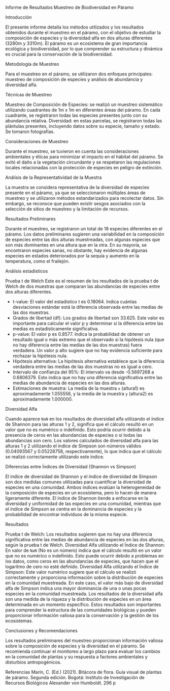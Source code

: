Informe de Resultados Muestreo de Biodiversidad en Páramo

Introducción

El presente informe detalla los métodos utilizados y los resultados obtenidos durante el muestreo en el páramo, con el objetivo de estudiar la composición de especies y la diversidad alfa en dos alturas diferentes (3280m y 3310m). El páramo es un ecosistema de gran importancia ecológica y biodiversidad, por lo que comprender su estructura y dinámica es crucial para la conservación de la biodiversidad.

Metodología de Muestreo

Para el muestreo en el páramo, se utilizaron dos enfoques principales: muestreo de composición de especies y análisis de abundancia y diversidad alfa.

Técnicas de Muestreo

Muestreo de Composición de Especies: se realizó un muestreo sistemático utilizando cuadrantes de 1m x 1m en diferentes áreas del páramo. En cada cuadrante, se registraron todas las especies presentes junto con su abundancia relativa.
Diversidad: en estas parcelas, se registraron todas las plántulas presentes, incluyendo datos sobre su especie, tamaño y estado. Se tomaron fotografías.

Consideraciones de Muestreo

Durante el muestreo, se tuvieron en cuenta las consideraciones ambientales y éticas para minimizar el impacto en el hábitat del páramo. Se evitó el daño a la vegetación circundante y se respetaron las regulaciones locales relacionadas con la protección de especies en peligro de extinción.

Análisis de la Representatividad de la Muestra

La muestra se considera representativa de la diversidad de especies presente en el páramo, ya que se seleccionaron múltiples áreas de muestreo y se utilizaron métodos estandarizados para recolectar datos. Sin embargo, se reconoce que pueden existir sesgos asociados con la selección de sitios de muestreo y la limitación de recursos.

Resultados Preliminares

Durante el muestreo, se registraron un total de 18 especies diferentes en el páramo. Los datos preliminares sugieren una variabilidad en la composición de especies entre las dos alturas muestreadas, con algunas especies que son más dominantes en una altura que en la otra. En su mayoría, se encontraron especies sanas, no obstante, hay evidencia de algunas especies en estados deteriorados por la sequía y aumento en la temperatura, como el frailejón.

Análisis estadísticos

Prueba t de Welch
Este es el resumen de los resultados de la prueba t de Welch de dos muestras que comparan las abundancias de especies entre dos alturas diferentes.

- t-value: El valor del estadístico t es 0.18064. Indica cuántas desviaciones estándar está la diferencia observada entre las medias de las dos muestras.
- Grados de libertad (df): Los grados de libertad son 33.625. Este valor es importante para calcular el valor p y determinar si la diferencia entre las medias es estadísticamente significativa.
- p-value: El valor p es 0.8577. Indica la probabilidad de obtener un resultado igual o más extremo que el observado si la hipótesis nula (que no hay diferencia entre las medias de las dos muestras) fuera verdadera. Un valor p alto sugiere que no hay evidencia suficiente para rechazar la hipótesis nula.
- Hipótesis alternativa: La hipótesis alternativa establece que la diferencia verdadera entre las medias de las dos muestras no es igual a cero.
- Intervalo de confianza del 95%: El intervalo va desde -0.5697268 a 0.6808379. Esto indica que no hay una diferencia significativa entre las medias de abundancia de especies en las dos alturas.
- Estimaciones de muestra: La media de la muestra `x` (altura1) es aproximadamente 1.055556, y la media de la muestra `y` (altura2) es aproximadamente 1.000000.


Diversidad Alfa


Cuando aparece `NaN` en los resultados de diversidad alfa utilizando el índice de Shannon para las alturas 1 y 2, significa que el cálculo resultó en un valor que no es numérico o indefinido. Esto podría ocurrir debido a la presencia de ceros en las abundancias de especies o si todas las abundancias son cero.
Los valores calculados de diversidad alfa para las alturas 1 y 2 utilizando el índice de Simpson son números válidos (0.04093567 y 0.05228758, respectivamente), lo que indica que el cálculo se realizó correctamente utilizando este índice.

Diferencias entre Índices de Diversidad (Shannon vs Simpson)

El índice de diversidad de Shannon y el índice de diversidad de Simpson son dos medidas comunes utilizadas para cuantificar la diversidad de especies en una comunidad. Ambos índices evalúan la heterogeneidad de la composición de especies en un ecosistema, pero lo hacen de manera ligeramente diferente. El índice de Shannon tiende a enfocarse en la diversidad y uniformidad de las especies en una comunidad, mientras que el índice de Simpson se centra en la dominancia de especies y la probabilidad de encontrar individuos de la misma especie.

Resultados

Prueba t de Welch:
Los resultados sugieren que no hay una diferencia significativa entre las medias de abundancia de especies en las dos alturas, según la prueba t de Welch. 
Diversidad Alfa utilizando el Índice de Shannon:
En valor de `NaN` (No es un número) indica que el cálculo resultó en un valor que no es numérico o indefinido. Esto puede ocurrir debido a problemas en los datos, como ceros en las abundancias de especies, que hacen que el logaritmo de cero no esté definido.
Diversidad Alfa utilizando el Índice de Simpson:
Este valor numérico sugiere que el cálculo se realizó correctamente y proporciona información sobre la distribución de especies en la comunidad muestreada. En este caso, el valor más bajo de diversidad alfa de Simpson indica una mayor dominancia de una o unas pocas especies en la comunidad muestreada.
Los resultados de la diversidad alfa son una medida de la riqueza y la distribución de especies en un área determinada en un momento específico. Estos resultados son importantes para comprender la estructura de las comunidades biológicas y pueden proporcionar información valiosa para la conservación y la gestión de los ecosistemas.

Conclusiones y Recomendaciones

Los resultados preliminares del muestreo proporcionan información valiosa sobre la composición de especies y la diversidad en el páramo. Se recomienda continuar el monitoreo a largo plazo para evaluar los cambios en la comunidad de plantas y su respuesta a factores ambientales y disturbios antropogénicos.

  Referencias
Marín, C. (Ed.) (2021). Bitácora de flora. Guía visual de plantas de páramo. Segunda edición. Bogotá: Instituto de Investigación de Recursos Biológicos Alexander von Humboldt. 296 p